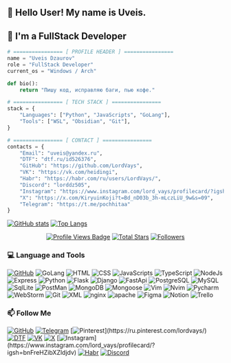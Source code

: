 ## 👋 Hello User! My name is Uveis. 
## 🚀 I'm a FullStack Developer

```Python
# ================ [ PROFILE HEADER ] ================  
name = "Uveis Dzaurov"  
role = "FullStack Developer"  
current_os = "Windows / Arch"  

def bio():  
    return "Пишу код, исправляю баги, пью кофе."  

# ================ [ TECH STACK ] ================  
stack = {  
    "Languages": ["Python", "JavaScripts", "GoLang"],  
    "Tools": ["WSL", "Obsidian", "Git"],  
}  

# ================ [ CONTACT ] ================  
contacts = {  
    "Email": "uveis@yandex.ru",  
    "DTF": "dtf.ru/id526376",  
    "GitHub": "https://github.com/LordVays",  
    "VK": "https://vk.com/heidingi",  
    "Habr": "https://habr.com/ru/users/LordVays/",  
    "Discord": "lorddz505", 
    "Instagram": "https://www.instagram.com/lord_vays/profilecard/?igsh=bnFreHZibXZldjdv",  
    "X": "https://x.com/KiryuinKoji?t=Bd_nD03b_3h-mLczLiU_9w&s=09",
    "Telegram": "https://t.me/pochhitaa"
}  
```


[![GitHub stats](https://github-readme-stats.vercel.app/api?username=LordVays&show_icons=true&theme=radical)](https://github.com/LordVays) [![Top Langs](https://github-readme-stats.vercel.app/api/top-langs/?username=LordVays&layout=compact&theme=radical)](https://github.com/LordVays) 



 <div align="center">
<!-- Profile Views -->
<a href="https://github.com/LordVays" target="_blank">
  <img src="https://komarev.com/ghpvc/?username=LordVays&label=Profile%20views&color=5e81ac&style=for-the-badge&logo=github&logoColor=white&Color=black" 
       alt="Profile Views Badge" /></a>

<!-- Total Stars with GitHub Logo -->
<a href="https://github.com/LordVays?tab=repositories&sort=stargazers" target="_blank">
  <img alt="Total Stars" title="Total stars on GitHub"
       src="https://img.shields.io/github/stars/LordVays?style=for-the-badge&label=Stars&color=bf616a&logo=github" /></a>

<!-- Followers with GitHub Logo -->
<a href="https://github.com/LordVays?tab=followers" target="_blank">
  <img alt="Followers" title="Follow me on GitHub"
       src="https://img.shields.io/github/followers/LordVays?style=for-the-badge&label=Followers&color=5e81ac&logo=github" />
</a>

</div>



### 💻 Language and Tools 
[![GitHub](https://img.shields.io/badge/GitHub-090909?style=for-the-badge&logo=github)](https://github.com/LordVays)
![GoLang](https://img.shields.io/badge/Go-090909?style=for-the-badge&logo=Go)
![HTML](https://img.shields.io/badge/HTML-090909?style=for-the-badge&logo=ejs)
![CSS](https://img.shields.io/badge/CSS-090909?style=for-the-badge&logo=css)
![JavaScripts](https://img.shields.io/badge/JavaScript-090909?style=for-the-badge&logo=javascript)
![TypeScript](https://img.shields.io/badge/TypeScript-090909?style=for-the-badge&logo=TypeScript)
![NodeJs](https://img.shields.io/badge/NodeJs-090909?style=for-the-badge&logo=node.js)
![Express](https://img.shields.io/badge/Express-090909?style=for-the-badge&logo=Express)
![Python](https://img.shields.io/badge/Python-090909?style=for-the-badge&logo=Python)
![Flask](https://img.shields.io/badge/Flask-090909?style=for-the-badge&logo=flask)
![Django](https://img.shields.io/badge/Django-090909?style=for-the-badge&logo=Django)
![FastApi](https://img.shields.io/badge/FastApi-090909?style=for-the-badge&logo=FastApi)
![PostgreSQL](https://img.shields.io/badge/PostgreSQL-090909?style=for-the-badge&logo=postgresql)
![MySQL](https://img.shields.io/badge/MySQL-090909?style=for-the-badge&logo=mysql)
![SqlLite](https://img.shields.io/badge/SqlLite-090909?style=for-the-badge&logo=sqlite)
![PostMan](https://img.shields.io/badge/PostMan-090909?style=for-the-badge&logo=PostMan)
![MongoDB](https://img.shields.io/badge/MongoDB-090909?style=for-the-badge&logo=MongoDB)
![Mongoose](https://img.shields.io/badge/Mongoose-090909?style=for-the-badge&logo=mongoose)
![Vim](https://img.shields.io/badge/vim-090909?style=for-the-badge&logo=vim)
![Nvim](https://img.shields.io/badge/nvim-090909?style=for-the-badge&logo=neovim)
![Pycharm](https://img.shields.io/badge/pycharm-090909?style=for-the-badge&logo=pycharm)
![WebStorm](https://img.shields.io/badge/webstorm-090909?style=for-the-badge&logo=webstorm&logoColor=aqua)
![Git](https://img.shields.io/badge/Git-090909?style=for-the-badge&logo=git)
![XML](https://img.shields.io/badge/xml-090909?style=for-the-badge&logo=xml)
![nginx](https://img.shields.io/badge/nginx-090909?style=for-the-badge&logo=nginx)
![apache](https://img.shields.io/badge/apache-090909?style=for-the-badge&logo=apache)
![Figma](https://img.shields.io/badge/Figma-090909?style=for-the-badge&logo=figma)
![Notion](https://img.shields.io/badge/Notion-090909?style=for-the-badge&logo=notion)
![Trello](https://img.shields.io/badge/Trello-090909?style=for-the-badge&logo=trello)




### 📫 Follow Me

[![GitHub](https://img.shields.io/badge/GitHub-090909?style=for-the-badge&logo=github)](https://github.com/LordVays)
[![Telegram](https://img.shields.io/badge/Telegram-090909?style=for-the-badge&logo=telegram)](https://t.me/pochhitaa)
[![Pinterest](https://img.shields.io/badge/Pinterest-090909?style=for-the-badge&logo=Pinterest&logoColor=rgba(193,53,132))](https://ru.pinterest.com/lordvays/)
[![DTF](https://img.shields.io/badge/DTF-090909?style=for-the-badge&logo=flutter)](dtf.ru/id526376)
[![VK](https://img.shields.io/badge/vk-090909?style=for-the-badge&logo=vk&logoColor=blue)](https://vk.com/heidingi)
[![X](https://img.shields.io/badge/X/twitter-090909?style=for-the-badge&logo=x)](https://x.com/KiryuinKoji?t=Bd_nD03b_3h-mLczLiU_9w&s=09)
[![Instagram](https://img.shields.io/badge/Instagram-090909?style=for-the-badge&logo=Instagram&logoColor=rgba(193,53,132))](https://www.instagram.com/lord_vays/profilecard/?igsh=bnFreHZibXZldjdv)
[![Habr](https://img.shields.io/badge/habr-090909?style=for-the-badge&logo=habr)](https://habr.com/ru/users/LordVays/)
[![Discord](https://img.shields.io/badge/Discord-090909?style=for-the-badge&logo=Discord)](lorddz505)
